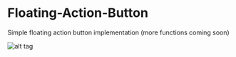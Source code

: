 # Floating-Action-Button
Simple floating action button implementation (more functions coming soon)

![alt tag](https://dl.pushbulletusercontent.com/ufJYb8W0mf5IK56A89nDlV7ZbBmr8BRq/Screenshot_2015-11-08-06-07-38.png)
